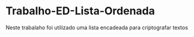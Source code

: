 # Trabalho-ED-Lista-Ordenada
Neste trabalaho foi utilizado uma lista encadeada para criptografar textos

